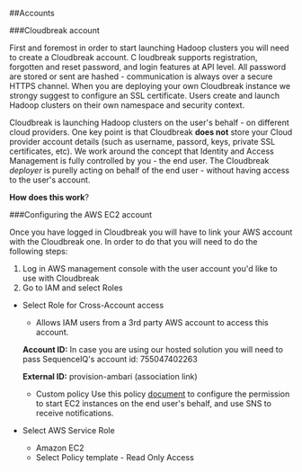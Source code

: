 ##Accounts

###Cloudbreak account

First and foremost in order to start launching Hadoop clusters you will need to create a Cloudbreak account. C
loudbreak supports registration, forgotten and reset password, and login features at API level.
All password are stored or sent are hashed - communication is always over a secure HTTPS channel. When you are deploying your own Cloudbreak instance we strongy suggest to configure an SSL certificate.
Users create and launch Hadoop clusters on their own namespace and security context. 

Cloudbreak is launching Hadoop clusters on the user's behalf - on different cloud providers. One key point is that Cloudbreak **does not** store your Cloud provider account details (such as username, passord, keys, private SSL certificates, etc).
We work around the concept that Identity and Access Management is fully controlled by you - the end user. The Cloudbreak *deployer* is purelly acting on behalf of the end user - without having access to the user's account. 

**How does this work**?

###Configuring the AWS EC2 account

Once you have logged in Cloudbreak you will have to link your AWS account with the Cloudbreak one. In order to do that you will need to do the following steps:

1. Log in AWS management console with the user account you'd like to use with Cloudbreak
2. Go to IAM and select Roles
  * Select Role for Cross-Account access 
    *  Allows IAM users from a 3rd party AWS account to access this account.
    
      **Account ID:** In case you are using our hosted solution you will need to pass SequenceIQ's account id: 755047402263

      **External ID:** provision-ambari (association link)
      
    * Custom policy 
      Use this policy [document](https://raw.githubusercontent.com/sequenceiq/cloudbreak/documentation/src/main/resources/iam-arn-custom.policy?token=6003104__eyJzY29wZSI6IlJhd0Jsb2I6c2VxdWVuY2VpcS9jbG91ZGJyZWFrL2RvY3VtZW50YXRpb24vc3JjL21haW4vcmVzb3VyY2VzL2lhbS1hcm4tY3VzdG9tLnBvbGljeSIsImV4cGlyZXMiOjE0MDUzMzc2MjV9--cde4acae8c67317e6245598526be8cf680a08914) to configure the permission to start EC2 instances on the end user's behalf, and use SNS to receive notifications.
      
  * Select AWS Service Role
    * Amazon EC2
    *  Select Policy template - Read Only Access 
